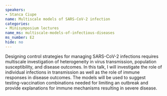 ```yaml
---
speakers:
- Stanca Ciupe
name: Multiscale models of SARS-CoV-2 infection
categories:
- Minisymposium lectures
name_ms: multiscale-models-of-infectious-diseases
ms_number: E2
hide: no
---
```

Designing control strategies for managing SARS-CoV-2 infections requires multiscale investigation of heterogeneity in virus transmission, population susceptibility, and disease outcomes. In this talk, I will investigate the role of individual infections in transmission as well as the role of immune responses in disease outcomes. The models will be used to suggest testing-vaccination combinations needed for limiting an outbreak and provide explanations for immune mechanisms resulting in severe disease.


